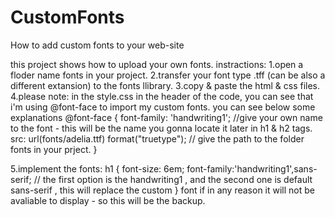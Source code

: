 # CustomFonts
How to add custom fonts to your web-site 

this project shows how to upload your own fonts. 
instractions:
1.open a floder name fonts in your project.
2.transfer your font type .tff (can be also a different extansion) to the fonts llibrary.
3.copy & paste the html & css files.
4.please note: in the style.css in the header of the code, 
you can see that i'm using @font-face to import my custom fonts. you can see below some explanations
@font-face {
    font-family: 'handwriting1';                    //give your own name to the font - this will be the name you gonna locate it later in h1 & h2 tags.
    src: url(fonts/adelia.ttf) format("truetype");   // give the path to the folder fonts in your prject.
  }

5.implement the fonts:
 h1 {
    font-size: 6em;
    font-family:'handwriting1',sans-serif;         // the first option is the handwriting1 , and the second one is default sans-serif , this will replace the custom    }                                                     font if in any reason it will not be avaliable to display - so this will be the backup.
    
 
